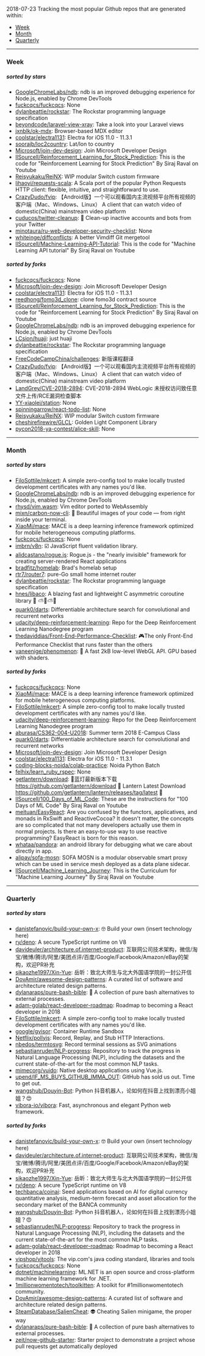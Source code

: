 2018-07-23
Tracking the most popular Github repos that are generated within: 
* [Week](https://github.com/polebug/github_trending_spider/blob/master/2018-07-23.md#week)
* [Month](https://github.com/polebug/github_trending_spider/blob/master/2018-07-23.md#month)
* [Quarterly](https://github.com/polebug/github_trending_spider/blob/master/2018-07-23.md#quarterly)
--- 
### Week 
##### sorted by stars 
* [GoogleChromeLabs/ndb](https://github.com/GoogleChromeLabs/ndb): ndb is an improved debugging experience for Node.js, enabled by Chrome DevTools
* [fuckcqcs/fuckcqcs](https://github.com/fuckcqcs/fuckcqcs): None
* [dylanbeattie/rockstar](https://github.com/dylanbeattie/rockstar): The Rockstar programming language specification
* [beyondcode/laravel-view-xray](https://github.com/beyondcode/laravel-view-xray): Take a look into your Laravel views
* [jxnblk/ok-mdx](https://github.com/jxnblk/ok-mdx): Browser-based MDX editor
* [coolstar/electra1131](https://github.com/coolstar/electra1131): Electra for iOS 11.0 - 11.3.1
* [soorajb/loc2country](https://github.com/soorajb/loc2country): Lat/lon to country
* [Microsoft/join-dev-design](https://github.com/Microsoft/join-dev-design): Join Microsoft Developer Design
* [llSourcell/Reinforcement_Learning_for_Stock_Prediction](https://github.com/llSourcell/Reinforcement_Learning_for_Stock_Prediction): This is the code for "Reinforcement Learning for Stock Prediction" By Siraj Raval on Youtube
* [Reisyukaku/ReiNX](https://github.com/Reisyukaku/ReiNX): WIP modular Switch custom firmware
* [lihaoyi/requests-scala](https://github.com/lihaoyi/requests-scala): A Scala port of the popular Python Requests HTTP client: flexible, intuitive, and straightforward to use.
* [CrazyDudo/fvip](https://github.com/CrazyDudo/fvip): 【Android版】一个可以观看国内主流视频平台所有视频的客户端（Mac、Windows、Linux） A client that can watch video of domestic(China) mainstream video platform
* [cuducos/twitter-cleanup](https://github.com/cuducos/twitter-cleanup): 🛁 Clean-up inactive accounts and bots from your Twitter
* [minotaura/ru-web-developer-security-checklist](https://github.com/minotaura/ru-web-developer-security-checklist): None
* [whiteinge/diffconflicts](https://github.com/whiteinge/diffconflicts): A better Vimdiff Git mergetool
* [llSourcell/Machine-Learning-API-Tutorial](https://github.com/llSourcell/Machine-Learning-API-Tutorial): This is the code for "Machine Learning API tutorial" By Siraj Raval on Youtube
##### sorted by forks 
* [fuckcqcs/fuckcqcs](https://github.com/fuckcqcs/fuckcqcs): None
* [Microsoft/join-dev-design](https://github.com/Microsoft/join-dev-design): Join Microsoft Developer Design
* [coolstar/electra1131](https://github.com/coolstar/electra1131): Electra for iOS 11.0 - 11.3.1
* [reedhong/fomo3d_clone](https://github.com/reedhong/fomo3d_clone): clone fomo3d contract source
* [llSourcell/Reinforcement_Learning_for_Stock_Prediction](https://github.com/llSourcell/Reinforcement_Learning_for_Stock_Prediction): This is the code for "Reinforcement Learning for Stock Prediction" By Siraj Raval on Youtube
* [GoogleChromeLabs/ndb](https://github.com/GoogleChromeLabs/ndb): ndb is an improved debugging experience for Node.js, enabled by Chrome DevTools
* [LCsion/huaji](https://github.com/LCsion/huaji): just huaji
* [dylanbeattie/rockstar](https://github.com/dylanbeattie/rockstar): The Rockstar programming language specification
* [FreeCodeCampChina/challenges](https://github.com/FreeCodeCampChina/challenges): 新版课程翻译
* [CrazyDudo/fvip](https://github.com/CrazyDudo/fvip): 【Android版】一个可以观看国内主流视频平台所有视频的客户端（Mac、Windows、Linux） A client that can watch video of domestic(China) mainstream video platform
* [LandGrey/CVE-2018-2894](https://github.com/LandGrey/CVE-2018-2894): CVE-2018-2894 WebLogic 未授权访问致任意文件上传/RCE漏洞检查脚本
* [YY-xiaolei/station](https://github.com/YY-xiaolei/station): None
* [spinningarrow/react-todo-list](https://github.com/spinningarrow/react-todo-list): None
* [Reisyukaku/ReiNX](https://github.com/Reisyukaku/ReiNX): WIP modular Switch custom firmware
* [cheshirefirewire/GLCL](https://github.com/cheshirefirewire/GLCL): Golden Light Component Library
* [pycon2018-ya-contest/alice-skill](https://github.com/pycon2018-ya-contest/alice-skill): None
--- 
### Month 
##### sorted by stars 
* [FiloSottile/mkcert](https://github.com/FiloSottile/mkcert): A simple zero-config tool to make locally trusted development certificates with any names you'd like.
* [GoogleChromeLabs/ndb](https://github.com/GoogleChromeLabs/ndb): ndb is an improved debugging experience for Node.js, enabled by Chrome DevTools
* [rhysd/vim.wasm](https://github.com/rhysd/vim.wasm): Vim editor ported to WebAssembly
* [mixn/carbon-now-cli](https://github.com/mixn/carbon-now-cli): 🎨 Beautiful images of your code — from right inside your terminal.
* [XiaoMi/mace](https://github.com/XiaoMi/mace): MACE is a deep learning inference framework optimized for mobile heterogeneous computing platforms.
* [fuckcqcs/fuckcqcs](https://github.com/fuckcqcs/fuckcqcs): None
* [imbrn/v8n](https://github.com/imbrn/v8n): :ballot_box_with_check: JavaScript fluent validation library.
* [alidcastano/rogue.js](https://github.com/alidcastano/rogue.js): Rogue.js -  the "nearly invisible" framework for creating server-rendered React applications
* [bradfitz/homelab](https://github.com/bradfitz/homelab): Brad's homelab setup
* [rtr7/router7](https://github.com/rtr7/router7): pure-Go small home internet router
* [dylanbeattie/rockstar](https://github.com/dylanbeattie/rockstar): The Rockstar programming language specification
* [hnes/libaco](https://github.com/hnes/libaco): A blazing fast and lightweight C asymmetric coroutine library  💎 ⛅🚀⛅🌞
* [quark0/darts](https://github.com/quark0/darts): Differentiable architecture search for convolutional and recurrent networks
* [udacity/deep-reinforcement-learning](https://github.com/udacity/deep-reinforcement-learning): Repo for the Deep Reinforcement Learning Nanodegree program
* [thedaviddias/Front-End-Performance-Checklist](https://github.com/thedaviddias/Front-End-Performance-Checklist): 🎮The only Front-End Performance Checklist that runs faster than the others
* [vaneenige/phenomenon](https://github.com/vaneenige/phenomenon): 🦄 A fast 2kB low-level WebGL API. GPU based with shaders.
##### sorted by forks 
* [fuckcqcs/fuckcqcs](https://github.com/fuckcqcs/fuckcqcs): None
* [XiaoMi/mace](https://github.com/XiaoMi/mace): MACE is a deep learning inference framework optimized for mobile heterogeneous computing platforms.
* [FiloSottile/mkcert](https://github.com/FiloSottile/mkcert): A simple zero-config tool to make locally trusted development certificates with any names you'd like.
* [udacity/deep-reinforcement-learning](https://github.com/udacity/deep-reinforcement-learning): Repo for the Deep Reinforcement Learning Nanodegree program
* [aburasa/CS362-004-U2018](https://github.com/aburasa/CS362-004-U2018): Summer term 2018 E-Campus Class
* [quark0/darts](https://github.com/quark0/darts): Differentiable architecture search for convolutional and recurrent networks
* [Microsoft/join-dev-design](https://github.com/Microsoft/join-dev-design): Join Microsoft Developer Design
* [coolstar/electra1131](https://github.com/coolstar/electra1131): Electra for iOS 11.0 - 11.3.1
* [coding-blocks-noida/colab-practice](https://github.com/coding-blocks-noida/colab-practice): Noida Python Batch
* [felhix/learn_ruby_rspec](https://github.com/felhix/learn_ruby_rspec): None
* [getlantern/download](https://github.com/getlantern/download):  🔴蓝灯最新版本下载 https://github.com/getlantern/download 🔴 Lantern Latest Download https://github.com/getlantern/lantern/releases/tag/latest 🔴
* [llSourcell/100_Days_of_ML_Code](https://github.com/llSourcell/100_Days_of_ML_Code): These are the instructions for "100 Days of ML Code" By Siraj Raval on Youtube
* [meituan/EasyReact](https://github.com/meituan/EasyReact): Are you confused by the functors, applicatives, and monads in RxSwift and ReactiveCocoa? It doesn't matter, the concepts are so complicated that not many developers actually use them in normal projects. Is there an easy-to-use way to use reactive programming? EasyReact is born for this reason.
* [whataa/pandora](https://github.com/whataa/pandora): an android library for debugging what we care about directly in app.
* [alipay/sofa-mosn](https://github.com/alipay/sofa-mosn): SOFA MOSN is a modular observable smart proxy which can be used in service mesh deployed as a data plane sidecar.
* [llSourcell/Machine_Learning_Journey](https://github.com/llSourcell/Machine_Learning_Journey): This is the Curriculum for "Machine Learning Journey" By Siraj Raval on Youtube
--- 
### Quarterly 
##### sorted by stars 
* [danistefanovic/build-your-own-x](https://github.com/danistefanovic/build-your-own-x): 🤓 Build your own (insert technology here)
* [ry/deno](https://github.com/ry/deno): A secure TypeScript runtime on V8
* [davideuler/architecture.of.internet-product](https://github.com/davideuler/architecture.of.internet-product): 互联网公司技术架构，微信/淘宝/微博/腾讯/阿里/美团点评/百度/Google/Facebook/Amazon/eBay的架构，欢迎PR补充
* [sikaozhe1997/Xin-Yue](https://github.com/sikaozhe1997/Xin-Yue): 岳昕：致北大师生与北大外国语学院的一封公开信
* [DovAmir/awesome-design-patterns](https://github.com/DovAmir/awesome-design-patterns): A curated list of software and architecture related design patterns.
* [dylanaraps/pure-bash-bible](https://github.com/dylanaraps/pure-bash-bible): 📖 A collection of pure bash alternatives to external processes.
* [adam-golab/react-developer-roadmap](https://github.com/adam-golab/react-developer-roadmap): Roadmap to becoming a React developer in 2018
* [FiloSottile/mkcert](https://github.com/FiloSottile/mkcert): A simple zero-config tool to make locally trusted development certificates with any names you'd like.
* [google/gvisor](https://github.com/google/gvisor): Container Runtime Sandbox
* [Netflix/pollyjs](https://github.com/Netflix/pollyjs): Record, Replay, and Stub HTTP Interactions.
* [nbedos/termtosvg](https://github.com/nbedos/termtosvg): Record terminal sessions as SVG animations
* [sebastianruder/NLP-progress](https://github.com/sebastianruder/NLP-progress): Repository to track the progress in Natural Language Processing (NLP), including the datasets and the current state-of-the-art for the most common NLP tasks.
* [mimecorg/vuido](https://github.com/mimecorg/vuido): Native desktop applications using Vue.js.
* [upend/IF_MS_BUYS_GITHUB_IMMA_OUT](https://github.com/upend/IF_MS_BUYS_GITHUB_IMMA_OUT): GitHub has sold us out. Time to get out.
* [wangshub/Douyin-Bot](https://github.com/wangshub/Douyin-Bot): Python 抖音机器人，论如何在抖音上找到漂亮小姐姐？😍 
* [vibora-io/vibora](https://github.com/vibora-io/vibora): Fast, asynchronous and elegant Python web framework.
##### sorted by forks 
* [danistefanovic/build-your-own-x](https://github.com/danistefanovic/build-your-own-x): 🤓 Build your own (insert technology here)
* [davideuler/architecture.of.internet-product](https://github.com/davideuler/architecture.of.internet-product): 互联网公司技术架构，微信/淘宝/微博/腾讯/阿里/美团点评/百度/Google/Facebook/Amazon/eBay的架构，欢迎PR补充
* [sikaozhe1997/Xin-Yue](https://github.com/sikaozhe1997/Xin-Yue): 岳昕：致北大师生与北大外国语学院的一封公开信
* [ry/deno](https://github.com/ry/deno): A secure TypeScript runtime on V8
* [techbanca/coinai](https://github.com/techbanca/coinai): Seed applications based on AI for digital currency quantitative analysis, medium-term forecast and asset allocation for the secondary market of the BANCA community
* [wangshub/Douyin-Bot](https://github.com/wangshub/Douyin-Bot): Python 抖音机器人，论如何在抖音上找到漂亮小姐姐？😍 
* [sebastianruder/NLP-progress](https://github.com/sebastianruder/NLP-progress): Repository to track the progress in Natural Language Processing (NLP), including the datasets and the current state-of-the-art for the most common NLP tasks.
* [adam-golab/react-developer-roadmap](https://github.com/adam-golab/react-developer-roadmap): Roadmap to becoming a React developer in 2018
* [vipshop/vjtools](https://github.com/vipshop/vjtools): The vip.com's java coding standard, libraries and tools
* [fuckcqcs/fuckcqcs](https://github.com/fuckcqcs/fuckcqcs): None
* [dotnet/machinelearning](https://github.com/dotnet/machinelearning): ML.NET is an open source and cross-platform machine learning framework for .NET.
* [1millionwomentotech/toolkitten](https://github.com/1millionwomentotech/toolkitten): A toolkit for #1millionwomentotech community.
* [DovAmir/awesome-design-patterns](https://github.com/DovAmir/awesome-design-patterns): A curated list of software and architecture related design patterns.
* [SteamDatabase/SalienCheat](https://github.com/SteamDatabase/SalienCheat): 👽 Cheating Salien minigame, the proper way
* [dylanaraps/pure-bash-bible](https://github.com/dylanaraps/pure-bash-bible): 📖 A collection of pure bash alternatives to external processes.
* [zeit/now-github-starter](https://github.com/zeit/now-github-starter): Starter project to demonstrate a project whose pull requests get automatically deployed
